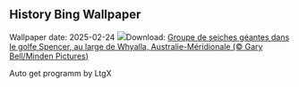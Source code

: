 ## History Bing Wallpaper
Wallpaper date: 2025-02-24
![](https://www.bing.com/th?id=OHR.GiantCuttlefish_FR-FR8590035625_UHD.jpg&w=1000)Download: [Groupe de seiches géantes dans le golfe Spencer, au large de Whyalla, Australie-Méridionale (© Gary Bell/Minden Pictures)](https://www.bing.com/th?id=OHR.GiantCuttlefish_FR-FR8590035625_UHD.jpg)

Auto get programm by LtgX
